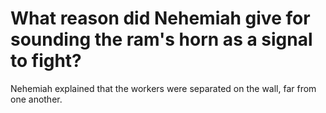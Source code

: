 # What reason did Nehemiah give for sounding the ram's horn as a signal to fight?

Nehemiah explained that the workers were separated on the wall, far from one another.
